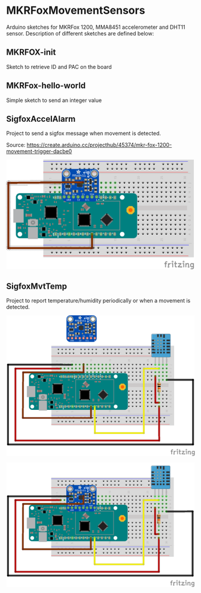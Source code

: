 # MKRFoxMovementSensors
Arduino sketches for MKRFox 1200, MMA8451 accelerometer and DHT11 sensor.
Description of different sketches are defined below:

## MKRFOX-init
Sketch to retrieve ID and PAC on the board

## MKRFox-hello-world
Simple sketch to send an integer value

## SigfoxAccelAlarm
Project to send a sigfox message when movement is detected.

Source: https://create.arduino.cc/projecthub/45374/mkr-fox-1200-movement-trigger-dacbe0

![MKR_Accelero_Schematics](MKR_Accelero_Schematics_bb.png)

## SigfoxMvtTemp
Project to report temperature/humidity periodically or when a movement is detected.

![MKR_Accelero_Schematics](MKR_DHT11_SchematicsOutAccelero_bb.png)

![MKR_Accelero_Schematics](MKR_DHT11_Accelero_Schematics_bb.png)

